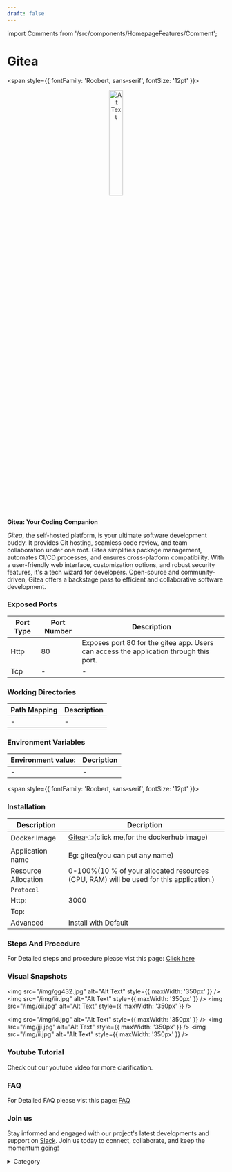 ```yaml
---
draft: false
---
```

import Comments from '/src/components/HomepageFeatures/Comment';






# Gitea

<span style={{ fontFamily: 'Roobert, sans-serif', fontSize: '12pt' }}>

<p align="center">
  <img src="/img/dqq.jpg" alt="Alt Text" width="25%"/>
</p> 

**Gitea: Your Coding Companion**

*Gitea*, the self-hosted platform, is your ultimate software development buddy. It provides Git hosting, seamless code review, and team collaboration under one roof. Gitea simplifies package management, automates CI/CD processes, and ensures cross-platform compatibility. With a user-friendly web interface, customization options, and robust security features, it's a tech wizard for developers. Open-source and community-driven, Gitea offers a backstage pass to efficient and collaborative software development.

### Exposed Ports

| Port Type | Port Number | Description |
| --------- | ----------- | ----------- |
| Http      | 80       | Exposes port 80 for the gitea app. Users can access the  application through this port. |
| Tcp       | -           | -             |

### Working Directories

| Path Mapping                         | Description |
| ------------------------------------ | ----------- |
|-       | - |


### Environment Variables

|   **Environment value:**          | Decription                                                                                                               | 
| --------------------- | ------                                                                                                                   | 
|-       |  -                              |

</span>


<span style={{ fontFamily: 'Roobert, sans-serif', fontSize: '12pt' }}>

### Installation
|  Description          | Decription                                                                                                               | 
| --------------------- | ------                                                                                                                   | 
| Docker Image          |   [Gitea](https://hub.docker.com/r/gitea/gitea)👈(click me,for the dockerhub image)                       |
| Application name      |  Eg: gitea(you can put any name)                                                                                        | 
| Resource Allocation   |  0-100%(10 % of your allocated resources (CPU, RAM) will be used for this application.)                                  | 
| `Protocol`            |                                                                                                                          | 
|  Http:                | 3000                                                                                                                      |
|  Tcp:                 |                                                                                                                          | 
|    Advanced           |    Install with Default                                                                                                  |



### Steps And Procedure

For Detailed steps and procedure please vist this page: [Click here](https://techscaleinfinite.github.io/introduction/cloud-float/Steps%20and%20procedure)



### Visual Snapshots

<img src="/img/gg432.jpg" alt="Alt Text" style={{ maxWidth: '350px' }} /> <img src="/img/iir.jpg" alt="Alt Text" style={{ maxWidth: '350px' }} /> <img src="/img/oii.jpg" alt="Alt Text" style={{ maxWidth: '350px' }} />

<img src="/img/ki.jpg" alt="Alt Text" style={{ maxWidth: '350px' }} /> <img src="/img/jji.jpg" alt="Alt Text" style={{ maxWidth: '350px' }} /> <img src="/img/ii.jpg" alt="Alt Text" style={{ maxWidth: '350px' }} />


### Youtube Tutorial&#x20;

Check out our youtube video for more clarification.



### FAQ
For Detailed FAQ please vist this page: [FAQ](https://techscaleinfinite.github.io/FAQ)

### Join us

Stay informed and engaged with our project's latest developments and support on [Slack](https://app.slack.com/client/T04QS32JX6E/C04QKEWE146). Join us today to connect, collaborate, and keep the momentum going!&#x20;

<details>

<summary>Category</summary>

Kubernetes, cloud computing, DevOps, cloud services, hosting platform, container orchestration, cloud infrastructure, cloud deployment, cloud management, cloud technology, cloud solutions, Gitea

</details>

</span>

<Comments />